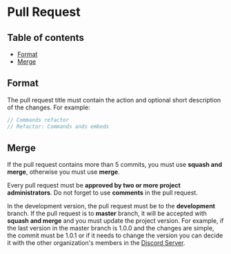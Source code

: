 # Pull Request

## Table of contents
* [Format](#Format)
* [Merge](#Merge)

## Format
The pull request title must contain the action and optional short description of the changes. For example:
```ts
// Commands refactor
// Refactor: Commands ands embeds
```

## Merge
If the pull request contains more than 5 commits, you must use **squash and merge**, otherwise you must use **merge**.

Every pull request must be **approved by two or more project administrators**. Do not forget to use **comments** in the pull request.

In the development version, the pull request must be to the **development** branch. If the pull request is to **master** branch, it will be accepted with **squash and merge** and you must update the project version. For example, if the last version in the master branch is 1.0.0 and the changes are simple, the commit must be 1.0.1 or if it needs to change the version you can decide it with the other organization's members in the [Discord Server](https://discord.gg/fazttech).
